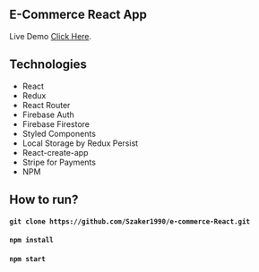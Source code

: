 ## E-Commerce React App

Live Demo [Click Here](https://szaker-clothing.herokuapp.com/).

## Technologies

- React
- Redux
- React Router
- Firebase Auth
- Firebase Firestore
- Styled Components
- Local Storage by Redux Persist
- React-create-app
- Stripe for Payments
- NPM


## How to run? 

#### `git clone https://github.com/Szaker1990/e-commerce-React.git`
#### `npm install`
#### `npm start`